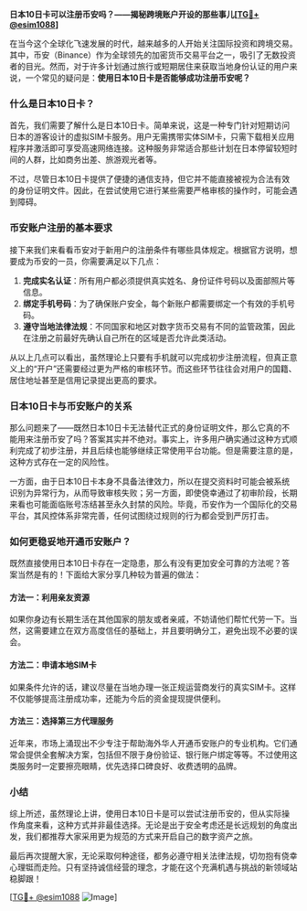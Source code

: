 **日本10日卡可以注册币安吗？——揭秘跨境账户开设的那些事儿[[TG💪+ @esim1088](https://t.me/s/esim1088)]**

在当今这个全球化飞速发展的时代，越来越多的人开始关注国际投资和跨境交易。其中，币安（Binance）作为全球领先的加密货币交易平台之一，吸引了无数投资者的目光。然而，对于许多计划通过旅行或短期居住来获取当地身份认证的用户来说，一个常见的疑问是：**使用日本10日卡是否能够成功注册币安呢？**

### 什么是日本10日卡？

首先，我们需要了解什么是日本10日卡。简单来说，这是一种专门针对短期访问日本的游客设计的虚拟SIM卡服务。用户无需携带实体SIM卡，只需下载相关应用程序并激活即可享受高速网络连接。这种服务非常适合那些计划在日本停留较短时间的人群，比如商务出差、旅游观光者等。

不过，尽管日本10日卡提供了便捷的通信支持，但它并不能直接被视为合法有效的身份证明文件。因此，在尝试使用它进行某些需要严格审核的操作时，可能会遇到障碍。

### 币安账户注册的基本要求

接下来我们来看看币安对于新用户的注册条件有哪些具体规定。根据官方说明，想要成为币安的一员，你需要满足以下几点：

1. **完成实名认证**：所有用户都必须提供真实姓名、身份证件号码以及面部照片等信息。
2. **绑定手机号码**：为了确保账户安全，每个新账户都需要绑定一个有效的手机号码。
3. **遵守当地法律法规**：不同国家和地区对数字货币交易有不同的监管政策，因此在注册之前最好先确认自己所在的区域是否允许此类活动。

从以上几点可以看出，虽然理论上只要有手机就可以完成初步注册流程，但真正意义上的“开户”还需要经过更为严格的审核环节。而这些环节往往会对用户的国籍、居住地址甚至是信用记录提出更高的要求。

### 日本10日卡与币安账户的关系

那么问题来了——既然日本10日卡无法替代正式的身份证明文件，那么它真的不能用来注册币安了吗？答案其实并不绝对。事实上，许多用户确实通过这种方式顺利完成了初步注册，并且后续也能够继续正常使用平台功能。但是需要注意的是，这种方式存在一定的风险性。

一方面，由于日本10日卡本身不具备法律效力，所以在提交资料时可能会被系统识别为异常行为，从而导致审核失败；另一方面，即使侥幸通过了初审阶段，长期来看也可能面临账号冻结甚至永久封禁的风险。毕竟，币安作为一个国际化的交易平台，其风控体系非常完善，任何试图绕过规则的行为都会受到严厉打击。

### 如何更稳妥地开通币安账户？

既然直接使用日本10日卡存在一定隐患，那么有没有更加安全可靠的方法呢？答案当然是有的！下面给大家分享几种较为普遍的做法：

#### 方法一：利用亲友资源
如果你身边有长期生活在其他国家的朋友或者亲戚，不妨请他们帮忙代劳一下。当然，这需要建立在双方高度信任的基础上，并且要明确分工，避免出现不必要的误会。

#### 方法二：申请本地SIM卡
如果条件允许的话，建议尽量在当地办理一张正规运营商发行的真实SIM卡。这样不仅能够提高注册成功率，还能为今后的资金提现提供便利。

#### 方法三：选择第三方代理服务
近年来，市场上涌现出不少专注于帮助海外华人开通币安账户的专业机构。它们通常会提供全套解决方案，包括但不限于身份验证、银行账户绑定等等。不过使用这类服务时一定要擦亮眼睛，优先选择口碑良好、收费透明的品牌。

### 小结

综上所述，虽然理论上讲，使用日本10日卡是可以尝试注册币安的，但从实际操作角度来看，这种方式并非最佳选择。无论是出于安全考虑还是长远规划的角度出发，我们都推荐大家采用更为规范的方式来开启自己的数字资产之旅。

最后再次提醒大家，无论采取何种途径，都务必遵守相关法律法规，切勿抱有侥幸心理铤而走险。只有坚持诚信经营的理念，才能在这个充满机遇与挑战的新领域站稳脚跟！

[[TG💪+ @esim1088](https://t.me/s/esim1088) ![Image](https://i.postimg.cc/4NQfJmqS/Snipaste-2025-05-13-00-14-12.png)]